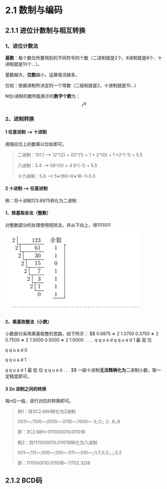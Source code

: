 # 2.1 数制与编码

## 2.1.1 进位计数制与相互转换

### 1、进位计数法

**基数**：每个数位所要用到的不同符号的个数（二进制就是2个、8进制就是8个、十进制就是10个...）。

基数越大，**位数**越小，运算情况越多。

位权：依据进制所决定的一个常数（二级制就是2，十进制就是10...）

N位r进制的数所能表示的**数字个数**为：
$$
r^N
$$

### 2、进制转换

#### 1 任意进制 --> 十进制

用相应位上的数乘以位权即可。

> 二进制：101.1 --> 1*2^{2} + 0*2^{1} + 1 * 2^{0} + 1 *2^{-1} = 5.5
>
> 八进制：5.4 --> 5*8^{0} + 4* 8^{-1} = 5.5
>
> 十六进制：5.8 --> 5∗160+8∗16−1=5.5

#### 2 十进制 --> 任意进制

例：将十进制123.6875转化为二进制

#### 1、除基取余法（整数）

对整数部分的处理使用短除法，并从下向上，得1111011

[![img](https://github.com/Aye10032/ComputerOrganizationNote/raw/main/.gitbook/assets/%E7%9F%AD%E9%99%A4%E6%B3%95.png)](https://github.com/Aye10032/ComputerOrganizationNote/blob/main/.gitbook/assets/短除法.png)

#### 2、乘基取整法（小数）

小数部分采用乘基取整的思路，如下所示：
$$
0.6875
∗
2
1.3750
0.3750
∗
2
0.7500
∗
2
1.5000
0.5000
∗
2
1.0000
.
.
.
.
q
q
u
a
d
q
q
u
a
d
1
最
高
位
 
 
q
q
u
a
d
0
 
q
q
u
a
d
1
 
 
q
q
u
a
d
1
最
低
位
q
q
u
a
d
.
.
.
$$
一般十进制**无法精确化为**二进制小数，取一定精度即可。

#### 3 2n 进制之间的转换

每n位一组，进行对应的转换即可。

> 例1：将3C2.68H转化为2进制
>
> 0011―;1100―;0010―.0110―;1000― 3;;C;; 2; .6;;8
>
> 即：3C2.68H=1111000010.01101B
>
> 例2：将1111000010.01101B转化为八进制

> 001―;111―;000―;010―.011―;010―;;1;7;0;2;;.;;3;2
>
> 即：1111000010.01101B= (1702.32)8



## 2.1.2 BCD码















































































